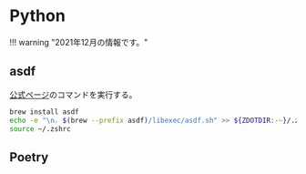# Python

!!! warning "2021年12月の情報です。"

## asdf

[公式ページ](https://asdf-vm.com/guide/getting-started.html#_1-install-dependencies)のコマンドを実行する。

```zsh
brew install asdf
echo -e "\n. $(brew --prefix asdf)/libexec/asdf.sh" >> ${ZDOTDIR:-~}/.zshrc
source ~/.zshrc
```

## Poetry
